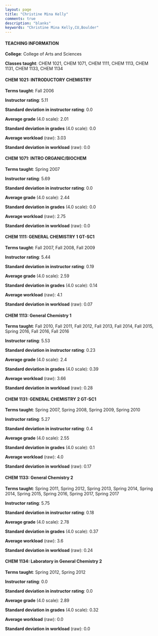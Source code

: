 ```yaml
---
layout: page
title: "Christine Mina Kelly" 
comments: true
description: "blanks"
keywords: "Christine Mina Kelly,CU,Boulder"
---
```

<head>
<script src="https://ajax.googleapis.com/ajax/libs/jquery/2.1.3/jquery.min.js"></script>
<script src="https://dl.dropboxusercontent.com/s/pc42nxpaw1ea4o9/highcharts.js?dl=0"></script>
<!-- <script src="../assets/js/highcharts.js"></script> -->
<style type="text/css">@font-face {
	font-family: "Bebas Neue";
	src: url(https://www.filehosting.org/file/details/544349/BebasNeue Regular.otf) format("opentype");
	}
	h1.Bebas { 
		font-family: "Bebas Neue", Verdana, Tahoma;
	}
</style>
</head>
	   
#### TEACHING INFORMATION

**College**: College of Arts and Sciences

**Classes taught**: CHEM 1021, CHEM 1071, CHEM 1111, CHEM 1113, CHEM 1131, CHEM 1133, CHEM 1134

#### CHEM 1021: INTRODUCTORY CHEMISTRY

**Terms taught**: Fall 2006

**Instructor rating**: 5.11

**Standard deviation in instructor rating**: 0.0

**Average grade** (4.0 scale): 2.01

**Standard deviation in grades** (4.0 scale): 0.0

**Average workload** (raw): 3.03

**Standard deviation in workload** (raw): 0.0

#### CHEM 1071: INTRO ORGANIC/BIOCHEM

**Terms taught**: Spring 2007

**Instructor rating**: 5.69

**Standard deviation in instructor rating**: 0.0

**Average grade** (4.0 scale): 2.44

**Standard deviation in grades** (4.0 scale): 0.0

**Average workload** (raw): 2.75

**Standard deviation in workload** (raw): 0.0

#### CHEM 1111: GENERAL CHEMISTRY 1 GT-SC1

**Terms taught**: Fall 2007, Fall 2008, Fall 2009

**Instructor rating**: 5.44

**Standard deviation in instructor rating**: 0.19

**Average grade** (4.0 scale): 2.59

**Standard deviation in grades** (4.0 scale): 0.14

**Average workload** (raw): 4.1

**Standard deviation in workload** (raw): 0.07

#### CHEM 1113: General Chemistry 1

**Terms taught**: Fall 2010, Fall 2011, Fall 2012, Fall 2013, Fall 2014, Fall 2015, Spring 2016, Fall 2016, Fall 2016

**Instructor rating**: 5.53

**Standard deviation in instructor rating**: 0.23

**Average grade** (4.0 scale): 2.4

**Standard deviation in grades** (4.0 scale): 0.39

**Average workload** (raw): 3.66

**Standard deviation in workload** (raw): 0.28

#### CHEM 1131: GENERAL CHEMISTRY 2 GT-SC1

**Terms taught**: Spring 2007, Spring 2008, Spring 2009, Spring 2010

**Instructor rating**: 5.27

**Standard deviation in instructor rating**: 0.4

**Average grade** (4.0 scale): 2.55

**Standard deviation in grades** (4.0 scale): 0.1

**Average workload** (raw): 4.0

**Standard deviation in workload** (raw): 0.17

#### CHEM 1133: General Chemistry 2

**Terms taught**: Spring 2011, Spring 2012, Spring 2013, Spring 2014, Spring 2014, Spring 2015, Spring 2016, Spring 2017, Spring 2017

**Instructor rating**: 5.75

**Standard deviation in instructor rating**: 0.18

**Average grade** (4.0 scale): 2.78

**Standard deviation in grades** (4.0 scale): 0.37

**Average workload** (raw): 3.6

**Standard deviation in workload** (raw): 0.24

#### CHEM 1134: Laboratory in General Chemistry 2

**Terms taught**: Spring 2012, Spring 2012

**Instructor rating**: 0.0

**Standard deviation in instructor rating**: 0.0

**Average grade** (4.0 scale): 2.89

**Standard deviation in grades** (4.0 scale): 0.32

**Average workload** (raw): 0.0

**Standard deviation in workload** (raw): 0.0

